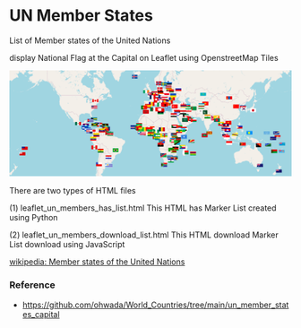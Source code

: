  UN Member States
===============

List of Member states of the United Nations

display  National Flag at the Capital  on Leaflet using OpenstreetMap Tiles

![un member states](https://github.com/ohwada/World_Countries/blob/main/leaflet/un_member_states/screenshots/leaflet_un_members.png)


There are two types of HTML files

(1) leaflet_un_members_has_list.html
This HTML has Marker List
created using Python

(2) leaflet_un_members_download_list.html
This HTML download Marker List
download using JavaScript


[wikipedia: Member states of the United Nations](https://en.wikipedia.org/wiki/Member_states_of_the_United_Nations)


### Reference
- https://github.com/ohwada/World_Countries/tree/main/un_member_states_capital
